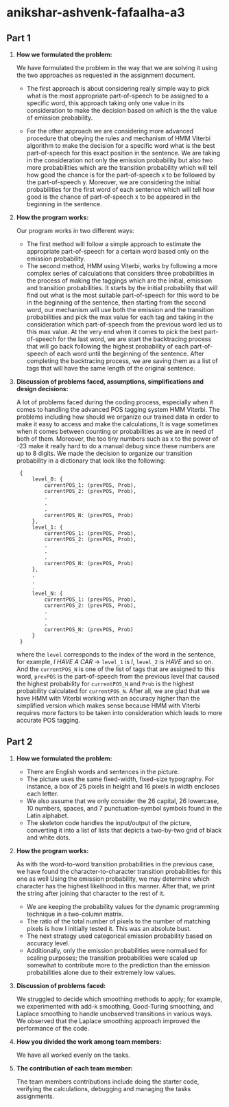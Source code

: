 # anikshar-ashvenk-fafaalha-a3

## Part 1

1. **How we formulated the problem:**

	We have formulated the problem in the way that we are solving it using the two approaches as requested in the assignment document.
	- The first approach is about considering really simple way to pick what is the most appropriate part-of-speech to be assigned to a specific word, this approach taking only one value in its consideration to make the decision based on which is the the value of emission probability.

	- For the other approach we are considering more advanced procedure that obeying the rules and mechanism of HMM Viterbi algorithm  to make the decision for a specific word what is the best part-of-speech for this exact position in the sentence. We are taking in the consideration not only the emission probability but also two more probabilities which are the transition probability which will tell how good the chance is for the part-of-speech x to be followed by the part-of-speech y. Moreover, we are considering the initial probabilities for the first word of each sentence which will tell how good is the chance of part-of-speech x to be appeared in the beginning in the sentence.

2. **How the program works:**

	Our program works in two different ways:
	- The first method will follow a simple approach to estimate the appropriate part-of-speech for a certain word based only on the emission probability.
	- The second method, HMM using Viterbi, works by following a more complex series of calculations that considers three probabilities in the process of making the taggings which are the initial, emission and transition probabilities. It starts by the initial probability that will find out what is the most suitable part-of-speech for this word to be in the beginning of the sentence, then starting from the second word, our mechanism will use both the emission and the transition probabilities and pick the max value for each tag and taking in the consideration which part-of-speech from the previous word led us to this max value. At the very end when it comes to pick the best part-of-speech for the last word, we are start the backtracing process that will go back following the highest probability of each part-of-speech of each word until the beginning of the sentence. After completing the backtracing process, we are saving them as a list of tags that will have the same length of the original sentence.

3. **Discussion of problems faced, assumptions, simplifications and design decisions:**

	A lot of problems faced during the coding process, especially when it comes to handling the advanced POS tagging system HMM Viterbi. The problems including how should we organize our trained data in order to make it easy to access and make the calculations, It is vage sometimes when it comes between counting or probabilities as we are in need of both of them. Moreover, the too tiny numbers such as x to the power of -23 make it really hard to do a manual debug since these numbers are up to 8 digits. We made the decision to organize our transition probability in a dictionary that look like the following:

		{
			level_0: {
				currentPOS_1: (prevPOS, Prob),
				currentPOS_2: (prevPOS, Prob),
				.
				.
				.
				currentPOS_N: (prevPOS, Prob)
			},
			level_1: {
				currentPOS_1: (prevPOS, Prob), 
				currentPOS_2: (prevPOS, Prob),
				.
				.
				.
				currentPOS_N: (prevPOS, Prob)
			},
			.
			.
			.
			level_N: {
				currentPOS_1: (prevPOS, Prob), 
				currentPOS_2: (prevPOS, Prob),
				.
				.
				.
				currentPOS_N: (prevPOS, Prob)
			}
		}

	where the `level` corresponds to the index of the word in the sentence, for example, *I HAVE A CAR* -> `level_1` is *I*, `level_2` is *HAVE* and so on. And the `currentPOS_N` is one of the list of tags that are assigned to this word, `prevPOS` is the part-of-speech from the previous level that caused the highest probability for `currentPOS_N` and `Prob` is the highest probability calculated for `currentPOS_N`. After all, we are glad that we have HMM with Viterbi working with an accuracy higher than the simplified version which makes sense because HMM with Viterbi requires more factors to be taken into consideration which leads to more accurate POS tagging.

## Part 2

1. **How we formulated the problem:**

	- There are English words and sentences in the picture.
	- The picture uses the same fixed-width, fixed-size typography. For instance, a box of 25 pixels in height and 16 pixels in width encloses each letter.
	- We also assume that we only consider the 26 capital, 26 lowercase, 10 numbers, spaces, and 7 punctuation-symbol symbols found in the Latin alphabet.
	- The skeleton code handles the input/output of the picture, converting it into a list of lists that depicts a two-by-two grid of black and white dots.

2. **How the program works:**

	As with the word-to-word transition probabilities in the previous case, we have found the character-to-character transition probabilities for this one as well Using the emission probability, we may determine which character has the highest likelihood in this manner. After that, we print the string after joining that character to the rest of it.

	- We are keeping the probability values for the dynamic programming technique in a two-column matrix.
	- The ratio of the total number of pixels to the number of matching pixels is how I initially tested it. This was an absolute bust.
	- The next strategy used categorical emission probability based on accuracy level.
	- Additionally, only the emission probabilities were normalised for scaling purposes; the transition probabilities were scaled up somewhat to contribute more to the prediction than the emission probabilities alone due to their extremely low values.

3. **Discussion of problems faced:**

	We struggled to decide which smoothing methods to apply; for example, we experimented with add-k smoothing, Good-Turing smoothing, and Laplace smoothing to handle unobserved transitions in various ways. We observed that the Laplace smoothing approach improved the performance of the code. 

4. **How you divided the work among team members:**

	We have all worked evenly on the tasks.

5. **The contribution of each team member:**

	The team members contributions include doing the starter code, verifying the calculations, debugging and managing the tasks assignments.
